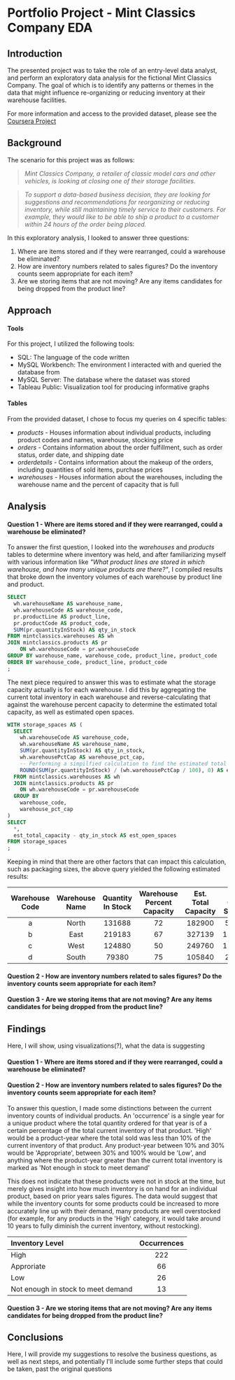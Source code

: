 # Portfolio Project - Mint Classics Company EDA

## Introduction
The presented project was to take the role of an entry-level data analyst, and perform an exploratory data analysis for the fictional Mint Classics Company. The goal of which is to
identify any patterns or themes in the data that might influence re-organizing or reducing inventory at their warehouse facilities. 

For more information and access to the provided dataset, please see the [Coursera Project](https://www.coursera.org/projects/showcase-analyze-data-model-car-database-mysql-workbench)

## Background
The scenario for this project was as follows:

>_Mint Classics Company, a retailer of classic model cars and other vehicles, is looking at closing one of their storage facilities._

>_To support a data-based business decision, they are looking for suggestions and recommendations for reorganizing or reducing inventory,
>while still maintaining timely service to their customers. For example, they would like to be able to ship a product to a customer within 24 hours of the order being placed._

In this exploratory analysis, I looked to answer three questions:

1) Where are items stored and if they were rearranged, could a warehouse be eliminated?
2) How are inventory numbers related to sales figures? Do the inventory counts seem appropriate for each item?
3) Are we storing items that are not moving? Are any items candidates for being dropped from the product line?

## Approach

#### Tools
For this project, I utilized the following tools:
- SQL: The language of the code written
- MySQL Workbench: The environment I interacted with and queried the database from
- MySQL Server: The database where the dataset was stored
- Tableau Public: Visualization tool for producing informative graphs

#### Tables
From the provided dataset, I chose to focus my queries on 4 specific tables:
- _products_ - Houses information about individual products, including product codes and names, warehouse, stocking price
- _orders_ - Contains information about the order fulfillment, such as order status, order date, and shipping date
- _orderdetails_ - Contains information about the makeup of the orders, including quantities of sold items, purchase prices
- _warehouses_ - Houses information about the warehouses, including the warehouse name and the percent of capacity that is full

## Analysis

#### Question 1 - Where are items stored and if they were rearranged, could a warehouse be eliminated?
To answer the first question, I looked into the _warehouses_ and _products_ tables to determine where inventory was held, and after familiarizing myself with various information like _"What product lines are stored in which warehouse, and how many unique products are there?"_, I compiled results that broke down the inventory volumes of each warehouse by product line and product.

``` SQL
SELECT
  wh.warehouseName AS warehouse_name,
  wh.warehouseCode AS warehouse_code,
  pr.productLine AS product_line,
  pr.productCode AS product_code,
  SUM(pr.quantityInStock) AS qty_in_stock
FROM mintclassics.warehouses AS wh
JOIN mintclassics.products AS pr
	ON wh.warehouseCode = pr.warehouseCode
GROUP BY warehouse_name, warehouse_code, product_line, product_code
ORDER BY warehouse_code, product_line, product_code
;
```

The next piece required to answer this was to estimate what the storage capacity actually is for each warehouse. I did this by aggregating the current total inventory in each warehouse and reverse-calculating that against the warehouse percent capacity to determine the estimated total capacity, as well as estimated open spaces.

``` sql
WITH storage_spaces AS (
  SELECT
    wh.warehouseCode AS warehouse_code,
    wh.warehouseName AS warehouse_name,
    SUM(pr.quantityInStock) AS qty_in_stock,
    wh.warehousePctCap AS warehouse_pct_cap,
    -- Performing a simpilfied calculation to find the estimated total capacity of each warehouse
    ROUND(SUM(pr.quantityInStock) / (wh.warehousePctCap / 100), 0) AS est_total_capacity 
  FROM mintclassics.warehouses AS wh
  JOIN mintclassics.products AS pr
    ON wh.warehouseCode = pr.warehouseCode
  GROUP BY
    warehouse_code,
    warehouse_pct_cap
)
SELECT
  *,
  est_total_capacity - qty_in_stock AS est_open_spaces
FROM storage_spaces
;
```
Keeping in mind that there are other factors that can impact this calculation, such as packaging sizes, the above query yielded the following estimated results:


|Warehouse Code|Warehouse Name|Quantity In Stock|Warehouse Percent Capacity| Est. Total Capacity|Est. Open Spaces|
|:---:|:---:|:---:|:---:|:---:|:---:|
|a|North|131688|72|182900|51212|
|b|East|219183|67|327139|107956|
|c|West|124880|50|249760|124880|
|d|South|79380|75|105840|26460|

#### Question 2 - How are inventory numbers related to sales figures? Do the inventory counts seem appropriate for each item?

#### Question 3 - Are we storing items that are not moving? Are any items candidates for being dropped from the product line?

## Findings
Here, I will show, using visualizations(?), what the data is suggesting

#### Question 1 - Where are items stored and if they were rearranged, could a warehouse be eliminated?

#### Question 2 - How are inventory numbers related to sales figures? Do the inventory counts seem appropriate for each item?

To answer this question, I made some distinctions between the current inventory counts of individual products. An 'occurrence' is a single year for a unique product where the total quantity ordered for that year is of a certain percentage of the total current inventory of that product.  'High' would be a product-year where the total sold was less than 10% of the current inventory of that product. Any product-year between 10% and 30% would be 'Appropriate', between 30% and 100% would be 'Low', and anything where the product-year greater than the current total inventory is marked as 'Not enough in stock to meet demand'

This does not indicate that these products were not in stock at the time, but merely gives insight into how much inventory is on hand for an individual product, based on prior years sales figures. The data would suggest that while the inventory counts for some products could be increased to more accurately line up with their demand, many products are well overstocked (for example, for any products in the 'High' category, it would take around 10 years to fully diminish the current inventory, without restocking).

| Inventory Level | Occurrences |
|:---|:---:|
|High|222|
|Approriate|66|
|Low|26|
|Not enough in stock to meet demand|13|



#### Question 3 - Are we storing items that are not moving? Are any items candidates for being dropped from the product line?

## Conclusions
Here, I will provide my suggestions to resolve the business questions, as well as next steps, and potentially I'll include some further steps that could be taken, past the original questions
